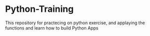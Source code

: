# Python-Training
This repository for practecing on python exercise, and applaying the functions and learn how to build Python Apps

